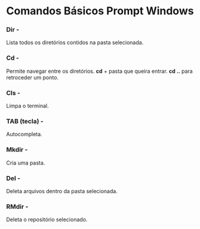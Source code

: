 # Comandos Básicos Prompt Windows # 

### Dir - ###

Lista todos os diretórios contidos na pasta selecionada. 

### Cd - ###

Permite navegar entre os diretórios. **cd** + pasta que queira entrar. **cd ..** para retroceder um ponto.

### Cls - ### 

Limpa o terminal.

### TAB (tecla) - ### 

Autocompleta.

### Mkdir  - ###

Cria uma pasta.

### Del - ###

Deleta arquivos dentro da pasta selecionada.

### RMdir - ###

Deleta o repositório selecionado.
